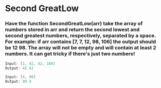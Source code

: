 # Second GreatLow

### Have the function SecondGreatLow(arr) take the array of numbers stored in arr and return the second lowest and second greatest numbers, respectively, separated by a space. For example: if arr contains [7, 7, 12, 98, 106] the output should be 12 98. The array will not be empty and will contain at least 2 numbers. It can get tricky if there's just two numbers!

```java
Input: [1, 42, 42, 180]
Output: 42 42

Input: [4, 90]
Output: 90 4
```